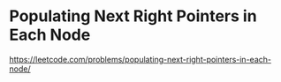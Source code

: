 # Populating Next Right Pointers in Each Node

https://leetcode.com/problems/populating-next-right-pointers-in-each-node/